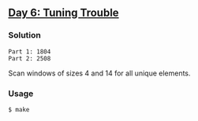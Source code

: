 ## [Day 6: Tuning Trouble](https://adventofcode.com/2022/day/6)

### Solution
```
Part 1: 1804
Part 2: 2508
```
Scan windows of sizes 4 and 14 for all unique elements.

### Usage
```
$ make
```
